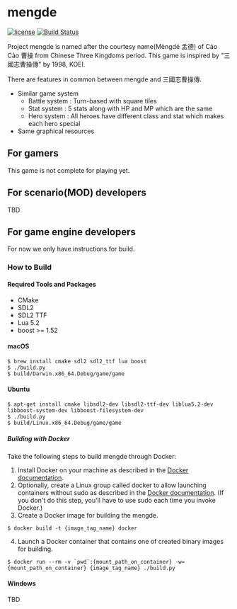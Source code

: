 # mengde

[![license](https://img.shields.io/github/license/mashape/apistatus.svg)]() [![Build Status](https://travis-ci.org/wateret/mengde.svg?branch=master)](https://travis-ci.org/wateret/mengde) 

Project mengde is named after the courtesy name(Mèngdé 孟德) of Cáo Cāo 曹操 from Chinese Three Kingdoms period.
This game is inspired by "三國志曹操傳" by 1998, KOEI.

There are features in common between mengde and 三國志曹操傳.

- Similar game system
    - Battle system : Turn-based with square tiles
    - Stat system : 5 stats along with HP and MP which are the same
	- Hero system : All heroes have different class and stat which makes each hero special
- Same graphical resources

## For gamers

This game is not complete for playing yet.

## For scenario(MOD) developers

TBD

## For game engine developers

For now we only have instructions for build.

### How to Build

#### Required Tools and Packages

* CMake
* SDL2
* SDL2 TTF
* Lua 5.2
* boost >= 1.52

#### macOS

```
$ brew install cmake sdl2 sdl2_ttf lua boost
$ ./build.py
$ build/Darwin.x86_64.Debug/game/game
```

#### Ubuntu

```
$ apt-get install cmake libsdl2-dev libsdl2-ttf-dev liblua5.2-dev libboost-system-dev libboost-filesystem-dev
$ ./build.py
$ build/Linux.x86_64.Debug/game/game
```

##### Building with Docker

Take the following steps to build mengde through Docker:

1. Install Docker on your machine as described in the [Docker documentation](https://docs.docker.com/install/).
2. Optionally, create a Linux group called docker to allow launching containers without sudo as described in the [Docker documentation](https://docs.docker.com/install/linux/linux-postinstall/). (If you don't do this step, you'll have to use sudo each time you invoke Docker.)
3. Create a Docker image for building the mengde.
```
$ docker build -t {image_tag_name} docker
```

4. Launch a Docker container that contains one of created binary images for building.
```
$ docker run --rm -v `pwd`:{mount_path_on_container} -w={mount_path_on_container} {image_tag_name} ./build.py
```

#### Windows

TBD

